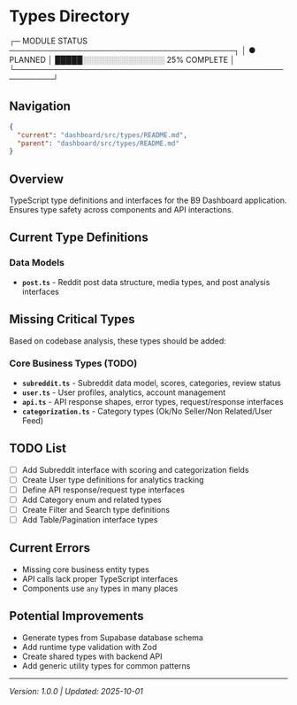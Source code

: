 # Types Directory

┌─ MODULE STATUS ─────────────────────────────────────────┐
│ ● PLANNED   │ █████░░░░░░░░░░░░░░░ 25% COMPLETE       │
└─────────────────────────────────────────────────────────┘

## Navigation

```json
{
  "current": "dashboard/src/types/README.md",
  "parent": "dashboard/src/types/README.md"
}
```

## Overview

TypeScript type definitions and interfaces for the B9 Dashboard application. Ensures type safety across components and API interactions.

## Current Type Definitions

### Data Models
- **`post.ts`** - Reddit post data structure, media types, and post analysis interfaces

## Missing Critical Types
Based on codebase analysis, these types should be added:

### Core Business Types (TODO)
- **`subreddit.ts`** - Subreddit data model, scores, categories, review status
- **`user.ts`** - User profiles, analytics, account management
- **`api.ts`** - API response shapes, error types, request/response interfaces
- **`categorization.ts`** - Category types (Ok/No Seller/Non Related/User Feed)

## TODO List
- [ ] Add Subreddit interface with scoring and categorization fields
- [ ] Create User type definitions for analytics tracking
- [ ] Define API response/request type interfaces
- [ ] Add Category enum and related types
- [ ] Create Filter and Search type definitions
- [ ] Add Table/Pagination interface types

## Current Errors
- Missing core business entity types
- API calls lack proper TypeScript interfaces
- Components use `any` types in many places

## Potential Improvements
- Generate types from Supabase database schema
- Add runtime type validation with Zod
- Create shared types with backend API
- Add generic utility types for common patterns

---

_Version: 1.0.0 | Updated: 2025-10-01_